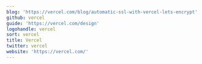 ```yaml
---
blog: 'https://vercel.com/blog/automatic-ssl-with-vercel-lets-encrypt'
github: vercel
guide: 'https://vercel.com/design'
logohandle: vercel
sort: vercel
title: Vercel
twitter: vercel
website: 'https://vercel.com/'
---
```

